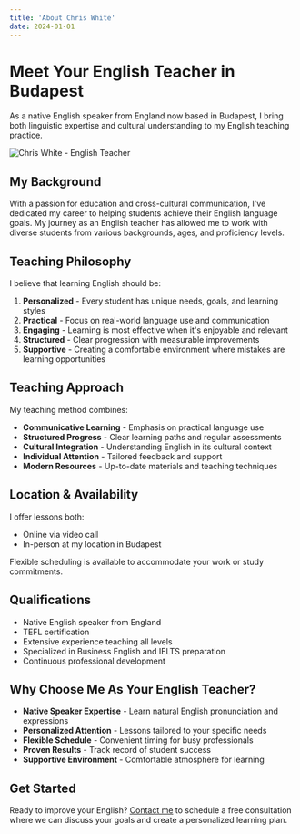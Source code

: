 ```yaml
---
title: 'About Chris White'
date: 2024-01-01
---
```


# Meet Your English Teacher in Budapest

As a native English speaker from England now based in Budapest, I bring both linguistic expertise and cultural understanding to my English teaching practice.

![Chris White - English Teacher](/images/team/default.png)

## My Background

With a passion for education and cross-cultural communication, I've dedicated my career to helping students achieve their English language goals. My journey as an English teacher has allowed me to work with diverse students from various backgrounds, ages, and proficiency levels.

## Teaching Philosophy

I believe that learning English should be:

1. **Personalized** - Every student has unique needs, goals, and learning styles
2. **Practical** - Focus on real-world language use and communication
3. **Engaging** - Learning is most effective when it's enjoyable and relevant
4. **Structured** - Clear progression with measurable improvements
5. **Supportive** - Creating a comfortable environment where mistakes are learning opportunities

## Teaching Approach

My teaching method combines:

- **Communicative Learning** - Emphasis on practical language use
- **Structured Progress** - Clear learning paths and regular assessments
- **Cultural Integration** - Understanding English in its cultural context
- **Individual Attention** - Tailored feedback and support
- **Modern Resources** - Up-to-date materials and teaching techniques

## Location & Availability

I offer lessons both:
- Online via video call
- In-person at my location in Budapest

Flexible scheduling is available to accommodate your work or study commitments.

## Qualifications

- Native English speaker from England
- TEFL certification
- Extensive experience teaching all levels
- Specialized in Business English and IELTS preparation
- Continuous professional development

## Why Choose Me As Your English Teacher?

- **Native Speaker Expertise** - Learn natural English pronunciation and expressions
- **Personalized Attention** - Lessons tailored to your specific needs
- **Flexible Schedule** - Convenient timing for busy professionals
- **Proven Results** - Track record of student success
- **Supportive Environment** - Comfortable atmosphere for learning

## Get Started

Ready to improve your English? [Contact me](#contact) to schedule a free consultation where we can discuss your goals and create a personalized learning plan.
